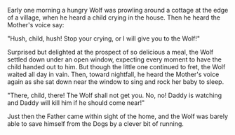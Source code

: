 Early one morning a hungry Wolf was prowling around a cottage at
the edge of a village, when he heard a child crying in the house.
Then he heard the Mother's voice say:

"Hush, child, hush! Stop your crying, or I will give you to the
Wolf!"

Surprised but delighted at the prospect of so delicious a meal,
the Wolf settled down under an open window, expecting every
moment to have the child handed out to him. But though the little
one continued to fret, the Wolf waited all day in vain. Then,
toward nightfall, he heard the Mother's voice again as she sat
down near the window to sing and rock her baby to sleep.

"There, child, there! The Wolf shall not get you. No, no! Daddy
is watching and Daddy will kill him if he should come near!"

Just then the Father came within sight of the home, and the Wolf
was barely able to save himself from the Dogs by a clever bit of
running.
